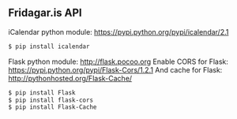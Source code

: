 ## Fridagar.is API

iCalendar python module: https://pypi.python.org/pypi/icalendar/2.1

```sh
$ pip install icalendar
```

Flask python module: http://flask.pocoo.org
Enable CORS for Flask: https://pypi.python.org/pypi/Flask-Cors/1.2.1
And cache for Flask: http://pythonhosted.org/Flask-Cache/

```sh
$ pip install Flask
$ pip install flask-cors
$ pip install Flask-Cache
```